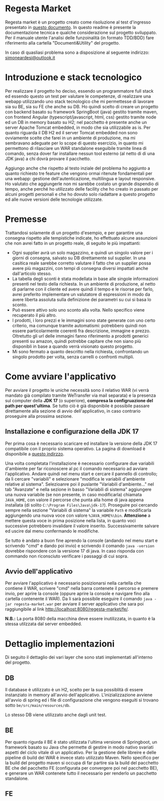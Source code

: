 # Regesta Market

Regesta market è un progetto creato come risoluzione al test d'ingresso presentato in [questo documento](https://github.com/sardesi/exercise-regesta-market/blob/main/Documenti%26Utility/Test%20d'ingresso%2001%20-%20English%2C%20problem%20solving%2C%20coding%20quality%2C%20TDD.pdf). In questo readme è presente la documentazione tecnica e qualche considerazione sul progetto sviluppato. Per il manuale utente l'analisi delle funzoinalità (in formato TDD/BDD) fare riferimento alla cartella "Documenti&Utility" del progetto.

In caso di quasliasi problema sono a disposizione al seguente indirizzo: simoneardesi@outlook.it

# Introduzione e stack tecnologico

Per realizzare il progetto ho deciso, essendo un programmatore full stack ed essendo questo un test per valutare le competenze, di realizzare una webapp utilizzando  uno stack tecnologico che mi permettesse di lavorare sia su BE, sia su FE che anche su DB. Ho quindi scelto di creare un progetto con backend basato su framework SpringBoot (java) gestito tramite maven, con frontend Angular (typescript/javascript, html, css) gestito tramite node ed un DB in memory basato su H2; nel pacchetto è presente anche un server Apache Tomcat embedded, in modo che sia utilizzabile as is. Per quanto riguarda il DB H2 ed il server Tomcat embedded non sono ovviamente scelte che farei in un ambiente di produzione, ma mi sembravano adeguate per lo scope di questo esercizio, in quanto mi permettono di rilasciare un WAR standalone eseguibile tramite linea di comando, senza dover far installare nessun tool esterno (al netto di di una JDK java) a chi dovrà provare il pacchetto.

Aggiungo anche che rispetto al testo inziale del problema ho aggiunto a quanto richiesto tre feature che vengono ormai ritenute fondamentali per una webapp: gestione dell'autenticazione, multilingua e layout responsive. Ho valutato che aggiungerle non mi sarebbe costato un grande dispendio di tempo, anche perché ho utilizzato delle facility che ho creato in passato per alcuni progetti personali e che ho dovuto solo riadattare a questo progetto ed alle nuove versioni delle tecnologie utilizzate.

# Premesse

Trattandosi solamente di un progetto d'esempio, e per garantire una consegna rispetto alle tempistiche indicate, ho effettuato alcune assunzioni che non avrei fatto in un progetto reale, di seguito le più impattanti:
- Ogni supplier avrà un solo magazzino, e quindi un singolo valore per i giorni di consegna, salvato su DB direttamente sul supplier. In una casitica reale sarebbe corretto valutare il fatto che un supplier possa avere più magazzini, con tempi di consegna diversi impattati anche dall'articolo stesso.
- La tabella degli sconti è stata modellata in base alle singole informazioni presenti nel testo della richiesta. In un ambiente di produzione, al netto di parlarne con il cliente ed avere quindi il tempo e le risorse per farlo, avrei preferito implementare un valutatore di espressioni in modo da avere liberta assoluta sulla definizione dei parametri su cui si basa lo sconto.
- Può essere attivo solo uno sconto alla volta. Nello specifico viene recuperato il più altro.
- I prodotti, i loro prezzi e le immagini sono state generate con uno certo criterio, ma comunque tramite automatismi: potrebbero quindi non essere particolarmente coerenti fra descrizione, immagine e prezzo. Oltretutto gli url delle immagini fanno riferimento a prodotti generici presenti su amazon, quindi potrebbe capitare che non siano più disponibli in base a quando verrà visionato questo progetto.
- Mi sono fermato a quanto descritto nella richiesta, confrontando un singolo prodotto per volta, senza carrelli o confronti multipli.

# Come avviare l'applicativo

Per avviare il progetto le uniche necessità sono il relativo WAR (vi verrà mandato già compilato tramite WeTransfer via mail separata) e la presenza sul computer della **JDK 17** (o superiore), **compresa la configruazione del path per quest'ultima**. Se tutto ciò è già disponibile è possibile passare direttamente alla sezione di avvio dell'applicativo, in caso contrario proseguire alla prossima sezione.

## Installazione e configurazione della JDK 17

Per prima cosa è necessario scaricare ed installare la versione della JDK 17 compatibile con il proprio sistema operativo. La pagina di download è disponibile a [questo indirzzo](https://www.oracle.com/java/technologies/javase/jdk17-archive-downloads.html). 

Una volta completata l'installazione è necessario configurare due variabili d'ambiente per far riconoscere al pc il comando necessario ad avviare l'applicativo. Andare quindi nel menu start e cercare il pannello di controllo; da lì cercare "variabili" e selezionare "modifica le variabili d'ambiente relative al sistema". Selezioanre poi il puslante "Variabili d'ambiente..." nel tab "Avanzate" e nella sezione in basso "Variabili di sistema" aggiungere una nuova variabile (se non presente, in caso modificarla) chiamata `JAVA_HOME`, con valore il percorse che punta alla home di java appena installata (di solito `C:\Program Files\Java\jdk-17`). Proseguire poi cercando sempre nella sezione "Variabili di sistema" la variabile `Path` e modificarla aggiungendo una nuova voce con valore `%JAVA_HOME%\bin`. **Attenzione** a mettere questa voce in prima posizione nella lista, in quanto voci successive potrebbero invalidare il valore inserito. Successivamente salvare ed uscire dal menu confermando le modifiche.

Se tutto è andato a buon fine aprendo la console (andando nel menu start e scrivendo "cmd" e dando poi invio) e scrivendo il comando `java -version` dovrebbe rispondere con la versione 17 di java. In caso risponda con commando non riconsciuto verificare i passaggi di cui sopra.

## Avvio dell'applicativo

Per avviare l'applicativo è necessario posizionarsi nella cartella che contiene il WAR, scrivere "cmd" nella barra contenete il percorso e premere invio, per aprire la console (oppure aprire la console e navigare fino alla cartella contenente il WAR). Da li sarà possibile eseguire il comando `java -jar regesta-market.war` per avviare il server applicativo che sara poi raggiungibile al link [http://localhost:8080/regesta-market/fe/](http://localhost:8080/regesta-market/fe/).

**N.B.:** La porta 8080 della macchina deve essere inutilizzata, in quanto è la stessa utilzzata dal server embedded.

# Dettaglio implementazioni

Di seguito il dettaglio dei vari layer che sono stati implementati all'interno del progetto.

## DB

Il database è utilizzato è un H2, scelto per la sua possiblità di essere instanziato in memory all'avvio dell'applicativo. L'inizializzazione avviene all'avvio di spring ed i file di configurazione che vengono eseguiti si trovano sotto `be/src/main/resources/db`.

Lo stesso DB viene utilizzato anche dagli unit test.

## BE

Per quanto rigurda il BE è stato utilizzata l'ultima versione di Springboot, un framework basato su Java che permette di gestire in modo nativo svariati aspetti del ciclo vitale di un applicativo. Per la gestione delle libreire e delle pipeline di build del WAR è invece stato utilizzato Maven. Nello specifico per la build del progetto maven si occupa di far partire sia la build del pacchetto BE che del pacchetto FE (configurata per convergere poi nel pacchetto BE), e generare un WAR contenete tutto il necessario per renderlo un pacchetto standalone.



## FE


